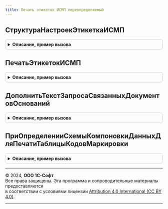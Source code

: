 ```yaml
---
title: Печать этикеток ИСМП переопределяемый
---
```



## СтруктураНастроекЭтикеткаИСМП
<details style="margin: 1em 0; padding: 0.5em; border: 1px solid #ccc; border-radius: 6px;">

<summary style="font-weight: bold; cursor: pointer;">Описание, пример вызова</summary>

```bsl

// Подготавливает структуру дополнительных параметров для печати этикеток.
//
// Параметры:
// 	СтруктураНастроекИтог - Структура - дополнительные параметры.
//
Процедура СтруктураНастроекЭтикеткаИСМП(СтруктураНастроекИтог) Экспорт
```

Пример вызова
```bsl
ПечатьЭтикетокИСМППереопределяемый.СтруктураНастроекЭтикеткаИСМП(СтруктураНастроекИтог) 
```
</details>

## ПечатьЭтикетокИСМП
<details style="margin: 1em 0; padding: 0.5em; border: 1px solid #ccc; border-radius: 6px;">

<summary style="font-weight: bold; cursor: pointer;">Описание, пример вызова</summary>

```bsl

// В данной процедуре определяется метод печати этикеток ИС МП
//
// Параметры:
// 	ТаблицаДляПечати - ТаблицаЗначений - Описание:
// 	 * Номенклатура - ОпределяемыйТип.Номенклатура - Номенклатура.
// 	 * Характеристика - ОпределяемыйТип.ХарактеристикаНоменклатуры - Характеристика.
// 	 * GTIN - ОпределяемыйТип.GTIN - GTIN, если возможно определить.
// 	 * ПредставлениеНоменклатуры - Строка - Строковое представление номенклатуры.
// 	 * Штрихкод - Строка - Значение штрихкода. Формат зависит от значения реквизита ШтрихКодВBase64.
// 	 * КодМаркировки - Строка - Значение кода маркировки.
// 	 * КодУпаковки - Строка - Значение кода упаковки, если код находится в какой-либо упаковке.
// 	 * ПолныйКодМаркировки - Строка - Значение полного кода маркировки в формате base64, если имеется в системе.
// 	 * ПолныйКодУпаковки - Строка - Значение полного кода упаковки в формате base64, если код находится в упаковке и имеется в системе.
// 	 * ШтрихКодВBase64 - Булево - Признак того, что в реквизите Штрихкод хранится значение кода в формате base64.
// 	 * НомерВГруппе - Строка - Номер кода в рамках одной группы (номер короба). Используется для объединения печати агрегированных данных.
// 	 * ШаблонЭтикетки - ОпределяемыйТип.ШаблонЭтикеткиИС - Шаблон этикетки для печати.
// 	 * СрокГодности - Дата - Срок годности, указанный в коде маркировки, при его наличии.
// 	 * Количество - Число - Количество экземпляров для печати.
// 	 * СодержимоеКоличество - Число - Количество элементов (кодов, упаковок), содержащихся в упаковке (логистической, групповой, наборе).
// 	ТабличныйДокумент - ТабличныйДокумент - результат печати
// 	СтруктураНастроек - Структура - Дополнительне параметры для печати
// 	СтандартнаяОбработка - Булево - Признак использования библиотечной печати
Процедура ПечатьЭтикетокИСМП(ТаблицаДляПечати, ТабличныйДокумент, СтруктураНастроек, СтандартнаяОбработка) Экспорт
```

Пример вызова
```bsl
ПечатьЭтикетокИСМППереопределяемый.ПечатьЭтикетокИСМП(ТаблицаДляПечати, ТабличныйДокумент, СтруктураНастроек, СтандартнаяОбработка) 
```
</details>

## ДополнитьТекстЗапросаСвязанныхДокументовОснований
<details style="margin: 1em 0; padding: 0.5em; border: 1px solid #ccc; border-radius: 6px;">

<summary style="font-weight: bold; cursor: pointer;">Описание, пример вызова</summary>

```bsl

// Дополняет текст запроса для выбора связанных оснований
// Использутеся для определения связанных документов оснований, например:
// 	Формируем заказ поставщику, на основании Заказа на эмиссию, заказываем коды.
// 	На основании заказа поставщику вводим документ Приобритение товара.
// 	На основании Приобритения товара вводим документ Маркировка товаров и печатем новый код маркировки.
// 	Так как основания у документов Заказ на эмиссию и Маркировка товаров разные, - то определение связи между документами
// 	Заказ поставщику и Приобритение.
//
// 	Запрос содержит:
// - Установленный параметр Документ - исходный документ
// - Временную таблицу ДокументыОснования - исходный документ основания
// - Временную таблицу ОснованияДляПоискаСвязи - Выбранные документы оснований из исходного документа.
// 	Результат должен содержать одно поле создаваемой временной таблицы СвязанныеОснования,
//	значение которого присутсвует в определяемом типе ОснованиеЗаказНаЭмиссиюКодовМаркировкиИСМП.
//
// Параметры:
// 	ТекстЗапроса - Строка - Текст запроса.
// 	СтандартнаяОбработка - Булево - Призна включения переопределения.
Процедура ДополнитьТекстЗапросаСвязанныхДокументовОснований(ТекстЗапроса, СтандартнаяОбработка) Экспорт
```

Пример вызова
```bsl
ПечатьЭтикетокИСМППереопределяемый.ДополнитьТекстЗапросаСвязанныхДокументовОснований(ТекстЗапроса, СтандартнаяОбработка) 
```
</details>

## ПриОпределенииСхемыКомпоновкиДанныхДляПечатиТаблицыКодовМаркировки
<details style="margin: 1em 0; padding: 0.5em; border: 1px solid #ccc; border-radius: 6px;">

<summary style="font-weight: bold; cursor: pointer;">Описание, пример вызова</summary>

```bsl

// Обработчик события получения схемы компоновки данных для вывода на печать кодов маркировки в линейную таблицу.
// Если обработчик пустой, то будет использоваться библиотечная схема и стандартный набор полей.
//
// Параметры:
// 	СхемаКомпоновкиДанных - Неопределено, СхемаКомпоновкиДанных - Схема компоновки данных для вывода на печать кодов маркировки.
Процедура ПриОпределенииСхемыКомпоновкиДанныхДляПечатиТаблицыКодовМаркировки(СхемаКомпоновкиДанных) Экспорт
```

Пример вызова
```bsl
ПечатьЭтикетокИСМППереопределяемый.ПриОпределенииСхемыКомпоновкиДанныхДляПечатиТаблицыКодовМаркировки(СхемаКомпоновкиДанных) 
```
</details>

---

© 2024, **ООО 1С-Софт**  
Все права защищены. Эта программа и сопроводительные материалы предоставляются  
в соответствии с условиями лицензии [Attribution 4.0 International (CC BY 4.0)](https://creativecommons.org/licenses/by/4.0/legalcode).

---

